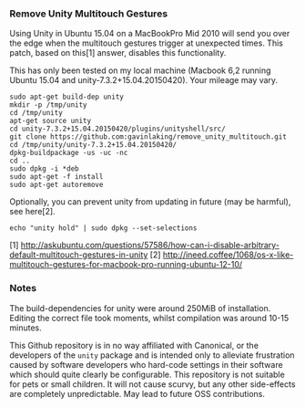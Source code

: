 ### Remove Unity Multitouch Gestures

Using Unity in Ubuntu 15.04 on a MacBookPro Mid 2010 will send you over the edge when the multitouch gestures trigger at unexpected times. This patch, based on this[1] answer, disables this functionality.

This has only been tested on my local machine (Macbook 6,2 running Ubuntu 15.04 and unity-7.3.2+15.04.20150420). Your mileage may vary.

    sudo apt-get build-dep unity
    mkdir -p /tmp/unity
    cd /tmp/unity
    apt-get source unity
    cd unity-7.3.2+15.04.20150420/plugins/unityshell/src/
    git clone https://github.com:gavinlaking/remove_unity_multitouch.git
    cd /tmp/unity/unity-7.3.2+15.04.20150420/
    dpkg-buildpackage -us -uc -nc
    cd ..
    sudo dpkg -i *deb
    sudo apt-get -f install
    sudo apt-get autoremove

Optionally, you can prevent unity from updating in future (may be harmful), see here[2].

    echo "unity hold" | sudo dpkg --set-selections


[1] http://askubuntu.com/questions/57586/how-can-i-disable-arbitrary-default-multitouch-gestures-in-unity
[2] http://ineed.coffee/1068/os-x-like-multitouch-gestures-for-macbook-pro-running-ubuntu-12-10/


### Notes

The build-dependencies for unity were around 250MiB of installation. Editing the correct file took moments, whilst compilation was around 10-15 minutes.

This Github repository is in no way affiliated with Canonical, or the developers of the `unity` package and is intended only to alleviate frustration caused by software developers who hard-code settings in their software which should quite clearly be configurable. This repository is not suitable for pets or small children. It will not cause scurvy, but any other side-effects are completely unpredictable. May lead to future OSS contributions.


